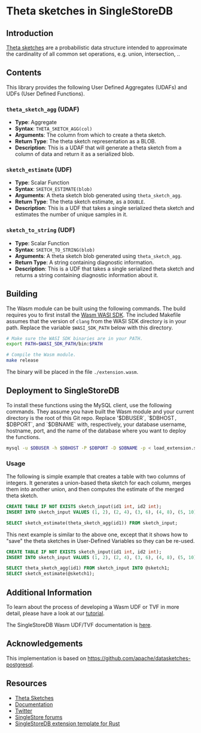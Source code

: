 # Theta sketches in SingleStoreDB

## Introduction

[Theta sketches](https://datasketches.apache.org/docs/Theta/ThetaSketchFramework.html) are a probabilistic data structure intended to approximate the cardinality of all common set operations,
e.g. union, intersection, ..

## Contents
This library provides the following User Defined Aggregates (UDAFs) and UDFs (User Defined Functions).

### `theta_sketch_agg` (UDAF)
- **Type**: Aggregate
- **Syntax**: `THETA_SKETCH_AGG(col)`
- **Arguments**: The column from which to create a theta sketch.
- **Return Type**: The theta sketch representation as a BLOB.
- **Description**: This is a UDAF that will generate a theta sketch from a column of data and return it as a serialized blob.

### `sketch_estimate` (UDF)
- **Type**: Scalar Function
- **Syntax**: `SKETCH_ESTIMATE(blob)`
- **Arguments**: A theta sketch blob generated using `theta_sketch_agg`.
- **Return Type**: The theta sketch estimate, as a `DOUBLE`.
- **Description**: This is a UDF that takes a single serialized theta sketch and estimates the number of unique samples in it.

### `sketch_to_string` (UDF)
- **Type**: Scalar Function
- **Syntax**: `SKETCH_TO_STRING(blob)`
- **Arguments**: A theta sketch blob generated using `theta_sketch_agg`.
- **Return Type**: A string containing diagnostic information.
- **Description**: This is a UDF that takes a single serialized theta sketch and returns a string containing diagnostic information about it.

## Building
The Wasm module can be built using the following commands.  The build requires you to first install the [Wasm WASI SDK](https://github.com/WebAssembly/wasi-sdk).  The included Makefile assumes that the version of `clang` from the WASI SDK directory is in your path.  Replace the variable `$WASI_SDK_PATH` below with this directory.
```bash
# Make sure the WASI SDK binaries are in your PATH.
export PATH=$WASI_SDK_PATH/bin:$PATH

# Compile the Wasm module.
make release
```
The binary will be placed in the file `./extension.wasm`.

## Deployment to SingleStoreDB
To install these functions using the MySQL client, use the following commands.  They assume you have built the Wasm module and your current directory is the root of this Git repo.  Replace '$DBUSER`, `$DBHOST`, `$DBPORT`, and `$DBNAME` with, respectively, your database username, hostname, port, and the name of the database where you want to deploy the functions.
```bash
mysql -u $DBUSER -h $DBHOST -P $DBPORT -D $DBNAME -p < load_extension.sql
```

### Usage
The following is simple example that creates a table with two columns of integers.  It generates a union-based theta sketch for each column, merges them into another union, and then computes the estimate of the merged theta sketch.
```sql
CREATE TABLE IF NOT EXISTS sketch_input(id1 int, id2 int);
INSERT INTO sketch_input VALUES (1, 2), (2, 4), (3, 6), (4, 8), (5, 10), (6, 12), (7, 14), (8, 16), (9, 18), (10, 20);

SELECT sketch_estimate(theta_sketch_agg(id1)) FROM sketch_input;
```

This next example is similar to the above one, except that it shows how to "save" the theta sketches in User-Defined Variables so they can be re-used.
```sql
CREATE TABLE IF NOT EXISTS sketch_input(id1 int, id2 int);
INSERT INTO sketch_input VALUES (1, 2), (2, 4), (3, 6), (4, 8), (5, 10), (6, 12), (7, 14), (8, 16), (9, 18), (10, 20);

SELECT theta_sketch_agg(id1) FROM sketch_input INTO @sketch1;
SELECT sketch_estimate(@sketch1);
```

## Additional Information
To learn about the process of developing a Wasm UDF or TVF in more detail, please have a look at our [tutorial](https://singlestore-labs.github.io/singlestore-wasm-toolkit/html/Tutorial-Overview.html).

The SingleStoreDB Wasm UDF/TVF documentation is [here](https://docs.singlestore.com/managed-service/en/reference/code-engine---powered-by-wasm.html).

## Acknowledgements
This implementation is based on https://github.com/apache/datasketches-postgresql.

## Resources
* [Theta Sketches](https://datasketches.apache.org/docs/Theta/ThetaSketchFramework.html)
* [Documentation](https://docs.singlestore.com)
* [Twitter](https://twitter.com/SingleStoreDevs)
* [SingleStore forums](https://www.singlestore.com/forum)
* [SingleStoreDB extension template for Rust](https://github.com/singlestore-labs/singlestoredb-extension-rust-template)

